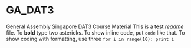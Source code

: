 # GA_DAT3

General Assembly Singapore DAT3 Course Material
This is a test *readme* file.
To **bold** type two astericks.
To show inline code, put `code` like that.
To show coding with formatting, use three
``for i in range(10):
    print i``
   
